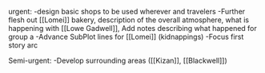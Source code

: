 urgent:
	-design basic shops to be used wherever and travelers
	-Further flesh out [[Lomei]]
		bakery, description of the overall atmosphere, what is happening with [[Lowe Gadwell]], Add notes describing what happened for group a
	-Advance SubPlot lines for [[Lomei]] (kidnappings)
	-Focus first story arc

Semi-urgent:
	-Develop surrounding areas ([[Kizan]], [[Blackwell]])